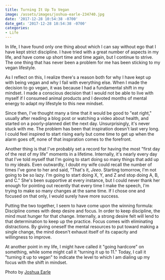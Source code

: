 ```yaml
---
title: Turning It Up To Vegan
image: /assets/images/joshua-earle-234740.jpg
date: '2017-12-28 10:54:38 -0700'
date_gmt: '2017-12-28 18:54:38 -0700'
categories:
- Life
---
```

In life, I have found only one thing about which I can say without ego that I have kept strict discipline. I have tried with a great number of aspects in my life, and have come up short time and time again, but I continue to strive. The one thing that has never been a problem for me has been sticking to my vegan lifestyle.

As I reflect on this, I realize there's a reason both for why I have kept up with being vegan and why I fail with everything else. When I made the decision to go vegan, it was because I had a fundamental shift in my mindset. I made a conscious decision that I would not be able to live with myself if I consumed animal products and I devoted months of mental energy to adapt my lifestyle to this new mindset.

Since then, I've thought many a time that it would be good to "eat right," usually after reading a blog post or watching a video about health, and started on a poorly-planned diet the next day. Unsurprisingly, it's never stuck with me. The problem has been that inspiration doesn't last very long. I could feel inspired to start rising early but come time to get up when the alarm goes off, none of that inspiration comes to the forefront.

Another thing is that I've probably set a record for having the most "first day of the rest of my life" moments in a lifetime. Internally, it's nearly every day that I've told myself that I'm going to start doing so many things that add up to my ideals. Even outwardly, I doubt my wife could recall the number of times I've gone to her and said, "That's it, <em title="A term of endearment and respect">Jeeo</em>. Starting tomorrow, I'm not going to be so lazy. I'm going to start doing X, Y, and Z and stop doing A, B, and C." She's been supportive at every instance, but I could never thank her enough for pointing out recently that every time I make the speech, I'm trying to make so many changes at the same time. If I chose one and focused on that only, I would surely have more success.

Putting the two together, I seem to have come upon the winning formula: Discipline comes with deep desire and focus. In order to keep discipline, the mind must hunger for that change. Internally, a strong desire felt will lend to that determination to keep up the practice. Focus comes with eliminating distractions. By giving oneself the mental resources to put toward making a single change, the mind doesn't exhaust itself of its capacity and willingness to improve.

At another point in my life, I might have called it "going hardcore" on something, while some might call it "turning it up to 11." Today, I call it "turning it up to vegan" to indicate the level to which I am dialing up my focus with the shift in mindset.

Photo by <a href="https://unsplash.com/@joshuaearle" target="_blank">Joshua Earle</a>
